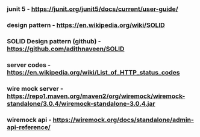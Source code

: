 ### junit 5 - https://junit.org/junit5/docs/current/user-guide/

### design pattern - https://en.wikipedia.org/wiki/SOLID

### SOLID Design pattern (github) - https://github.com/adithnaveen/SOLID

### server codes - https://en.wikipedia.org/wiki/List_of_HTTP_status_codes

### wire mock server - https://repo1.maven.org/maven2/org/wiremock/wiremock-standalone/3.0.4/wiremock-standalone-3.0.4.jar


### wiremock api - https://wiremock.org/docs/standalone/admin-api-reference/







